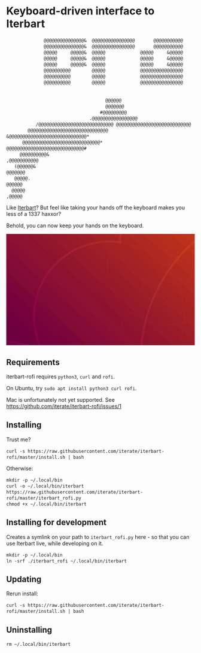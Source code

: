# Keyboard-driven interface to Iterbart

                  @@@@@@@@@@@@@@@&  @@@@@@@@@@@@@@@@       @@@@@@@@@@@
                  @@@@@@@@@@@@@@@&  @@@@@@@@@@@@@@@@       @@@@@@@@@@@
                  @@@@@     @@@@@&  @@@@@             @@@@@     &@@@@@
                  @@@@@     @@@@@&  @@@@@             @@@@@     &@@@@@
                  @@@@@     @@@@@&  @@@@@             @@@@@     &@@@@@
                  @@@@@@@@@@        @@@@@             @@@@@@@@@@@@@@@@
                  @@@@@@@@@@        @@@@@             @@@@@@@@@@@@@@@@
                  @@@@@@@@@@        @@@@@             @@@@@@@@@@@@@@@@


                                         @@@@@@
                                         @@@@@@@
                                       #@@@@@@@@@
                                   .@@@@@@@@@@@@@@@@@
               /@@@@@@@@@@@@@@@@@@@@@@@@@@@@ @@@@@@@@@@@@@@@@@@@@@@@@@@@@
            @@@@@@@@@@@@@@@@@@@@@@@@@@@@@@    &@@@@@@@@@@@@@@@@@@@@@@@@@@@@@*
          @@@@@@@@@@@@@@@@@@@@@@@@@@@@@*         @@@@@@@@@@@@@@@@@@@@@@@@@@@@@#
         @@@@@@@@@@&                                                ,@@@@@@@@@@@
       (@@@@@@&                                                           @@@@@@@
       @@@@@.                                                               @@@@@@
      @@@@@                                                                  ,@@@@@

Like [Iterbart](https://iterbart.app.iterate.no/)? But feel like taking your
hands off the keyboard makes you less of a 1337 haxxor?

Behold, you can now keep your hands on the keyboard.

![](usage-2020-01-19.gif)

## Requirements

iterbart-rofi requires `python3`, `curl` and `rofi`.

On Ubuntu, try `sudo apt install python3 curl rofi`.

Mac is unfortunately not yet supported. See https://github.com/iterate/iterbart-rofi/issues/1

[choose-homepage]: https://github.com/chipsenkbeil/choose

## Installing

Trust me?

    curl -s https://raw.githubusercontent.com/iterate/iterbart-rofi/master/install.sh | bash

Otherwise:

    mkdir -p ~/.local/bin
    curl -o ~/.local/bin/iterbart https://raw.githubusercontent.com/iterate/iterbart-rofi/master/iterbart_rofi.py
    chmod +x ~/.local/bin/iterbart

## Installing for development

Creates a symlink on your path to `iterbart_rofi.py` here - so that you can use
Iterbart live, while developing on it.

    mkdir -p ~/.local/bin
    ln -srf ./iterbart_rofi ~/.local/bin/iterbart

## Updating

Rerun install:

    curl -s https://raw.githubusercontent.com/iterate/iterbart-rofi/master/install.sh | bash

## Uninstalling

    rm ~/.local/bin/iterbart
